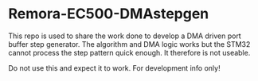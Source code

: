 # Remora-EC500-DMAstepgen

This repo is used to share the work done to develop a DMA driven port buffer step generator. The algorithm and DMA logic works but the STM32 cannot process the step pattern quick enough. It therefore is not useable.

Do not use this and expect it to work. For development info only!